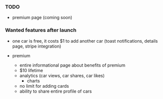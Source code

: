 ### TODO

- premium page (coming soon)

### Wanted features after launch

- one car is free, it costs $1 to add another car (toast notifications, details page, stripe integration)

- premium
  - entire informational page about benefits of premium
  - $10 lifetime
  - analytics (car views, car shares, car likes)
    - charts
  - no limit for adding cards
  - ability to share entire profile of cars
